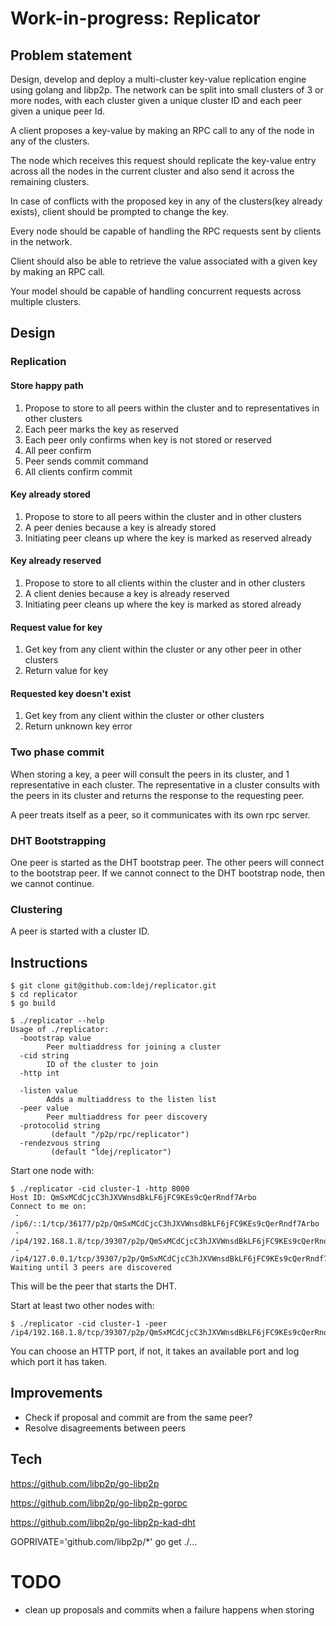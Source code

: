 # Work-in-progress: Replicator

## Problem statement

Design, develop and deploy a multi-cluster key-value replication engine using golang and libp2p. The network can be split into small clusters of 3 or more nodes, with each cluster given a unique cluster ID and each peer given a unique peer Id.

A client proposes a key-value by making an RPC call to any of the node in any of the clusters.

The node which receives this request should replicate the key-value entry across all the nodes in the current cluster and also send it across the remaining clusters.

In case of conflicts with the proposed key in any of the clusters(key already exists), client should be prompted to change the key.

Every node should be capable of handling the RPC requests sent by clients in the network.

Client should also be able to retrieve the value associated with a given key by making an RPC call.

Your model should be capable of handling concurrent requests across multiple clusters.

## Design

### Replication

#### Store happy path

1. Propose to store to all peers within the cluster and to representatives in other clusters
2. Each peer marks the key as reserved
3. Each peer only confirms when key is not stored or reserved
4. All peer confirm
5. Peer sends commit command
6. All clients confirm commit

#### Key already stored

1. Propose to store to all peers within the cluster and in other clusters
2. A peer denies because a key is already stored
3. Initiating peer cleans up where the key is marked as reserved already

#### Key already reserved

1. Propose to store to all clients within the cluster and in other clusters
2. A client denies because a key is already reserved
3. Initiating peer cleans up where the key is marked as stored already

#### Request value for key

1. Get key from any client within the cluster or any other peer in other clusters
2. Return value for key

#### Requested key doesn't exist

1. Get key from any client within the cluster or other clusters
2. Return unknown key error

### Two phase commit

When storing a key, a peer will consult the peers in its cluster, and 1 representative in each cluster.
The representative in a cluster consults with the peers in its cluster and returns the response to the requesting peer. 

A peer treats itself as a peer, so it communicates with its own rpc server.

### DHT Bootstrapping

One peer is started as the DHT bootstrap peer. The other peers will connect to the bootstrap peer. If we cannot connect to the DHT bootstrap node, then we cannot continue.

### Clustering

A peer is started with a cluster ID.

## Instructions

```shell script
$ git clone git@github.com:ldej/replicator.git
$ cd replicator
$ go build
```

```shell script
$ ./replicator --help
Usage of ./replicator:
  -bootstrap value
    	Peer multiaddress for joining a cluster
  -cid string
    	ID of the cluster to join
  -http int
    	
  -listen value
    	Adds a multiaddress to the listen list
  -peer value
    	Peer multiaddress for peer discovery
  -protocolid string
    	 (default "/p2p/rpc/replicator")
  -rendezvous string
    	 (default "ldej/replicator")
```

Start one node with:
```shell script
$ ./replicator -cid cluster-1 -http 8000
Host ID: QmSxMCdCjcC3hJXVWnsdBkLF6jFC9KEs9cQerRndf7Arbo
Connect to me on:
 - /ip6/::1/tcp/36177/p2p/QmSxMCdCjcC3hJXVWnsdBkLF6jFC9KEs9cQerRndf7Arbo
 - /ip4/192.168.1.8/tcp/39307/p2p/QmSxMCdCjcC3hJXVWnsdBkLF6jFC9KEs9cQerRndf7Arbo
 - /ip4/127.0.0.1/tcp/39307/p2p/QmSxMCdCjcC3hJXVWnsdBkLF6jFC9KEs9cQerRndf7Arbo
Waiting until 3 peers are discovered
```
This will be the peer that starts the DHT.

Start at least two other nodes with:
```shell script
$ ./replicator -cid cluster-1 -peer /ip4/192.168.1.8/tcp/39307/p2p/QmSxMCdCjcC3hJXVWnsdBkLF6jFC9KEs9cQerRndf7Arbo
```

You can choose an HTTP port, if not, it takes an available port and log which port it has taken.

## Improvements

- Check if proposal and commit are from the same peer?
- Resolve disagreements between peers

## Tech

https://github.com/libp2p/go-libp2p

https://github.com/libp2p/go-libp2p-gorpc

https://github.com/libp2p/go-libp2p-kad-dht

GOPRIVATE='github.com/libp2p/*' go get ./...

# TODO

- clean up proposals and commits when a failure happens when storing
